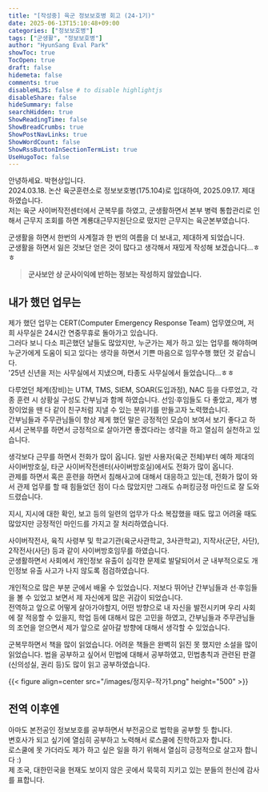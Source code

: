 ```yaml
---
title: "[작성중] 육군 정보보호병 회고 (24-1기)"
date: 2025-06-13T15:10:48+09:00
categories: ["정보보호병"]
tags: ["군생활", "정보보호병"]
author: "HyunSang Eval Park"
showToc: true
TocOpen: true
draft: false
hidemeta: false
comments: true
disableHLJS: false # to disable highlightjs
disableShare: false
hideSummary: false
searchHidden: true
ShowReadingTime: false
ShowBreadCrumbs: true
ShowPostNavLinks: true
ShowWordCount: false
ShowRssButtonInSectionTermList: true
UseHugoToc: false
---
```

안녕하세요. 박현상입니다.   
2024.03.18. 논산 육군훈련소로 정보보호병(175.104)로 입대하여, 2025.09.17. 제대하였습니다.  
저는 육군 사이버작전센터에서 군복무를 하였고, 군생활하면서 본부 병력 통합관리로 인해서 근무지 조회를 하면 계룡대근무지원단으로 떴지만 근무지는 육군본부였습니다.  

군생활을 하면서 한번의 사계절과 한 번의 여름을 더 보내고, 제대하게 되었습니다.  
군생활을 하면서 잃은 것보단 얻은 것이 많다고 생각해서 재밌게 작성해 보겠습니다...ㅎㅎ

> **군사보안 상 군사이익에 반하는 정보는 작성하지 않았습니다.**

## 내가 했던 업무는
제가 했던 업무는 CERT(Computer Emergency Response Team) 업무였으며, 저희 사무실은 24시간 연중무휴로 돌아가고 있습니다.  
그러다 보니 다소 피곤했던 날들도 많았지만, 누군가는 제가 하고 있는 업무를 해야하며 누군가에게 도움이 되고 있다는 생각을 하면서 기쁜 마음으로 임무수행 했던 것 같습니다.  
'25년 신년을 저는 사무실에서 지냈으며, 타종도 사무실에서 들었습니다...ㅎㅎ

다루었던 체계(장비)는 UTM, TMS, SIEM, SOAR(도입과정), NAC 등을 다루었고, 각종 훈련 시 상황실 구성도 간부님과 함께 하였습니다.
선임·후임들도 다 좋았고, 제가 병장이었을 땐 다 같이 친구처럼 지낼 수 있는 분위기를 만들고자 노력했습니다.  
간부님들과 주무관님들이 항상 제게 했던 말은 긍정적인 모습이 보여서 보기 좋다고 하셔서 군복무를 하면서 긍정적으로 살아가면 좋겠다라는 생각을 하고 열심히 실천하고 있습니다.  

생각보다 근무를 하면서 전화가 많이 옵니다. 일반 사용자(육군 전체)부터 예하 제대의 사이버방호실, 타군 사이버작전센터(사이버방호실)에서도 전화가 많이 옵니다.  
관제를 하면서 혹은 훈련을 하면서 침해사고에 대해서 대응하고 있는데, 전화가 많이 와서 관제 업무를 할 때 힘들었던 점이 다소 많았지만 그래도 슈퍼킹긍정 마인드로 잘 도와드렸습니다.  

지시, 지시에 대한 확인, 보고 등의 일련의 업무가 다소 복잡했을 때도 많고 어려울 때도 많았지만 긍정적인 마인드를 가지고 잘 처리하였습니다.  

사이버작전사, 육직 사령부 및 학교기관(육군사관학교, 3사관학교), 지작사(군단, 사단), 2작전사(사단) 등과 같이 사이버방호임무를 하였습니다.  
군생활하면서 사회에서 개인정보 유출이 심각한 문제로 발달되어서 군 내부적으로도 개인정보 유출 사고가 나지 않도록 점검하였습니다.  

개인적으로 많은 부분 군에서 배울 수 있었습니다. 저보다 뛰어난 간부님들과 선·후임들을 볼 수 있었고 보면서 제 자신에게 많은 귀감이 되었습니다.  
전역하고 앞으로 어떻게 살아가야할지, 어떤 방향으로 내 자신을 발전시키며 우리 사회에 잘 적응할 수 있을지, 학업 등에 대해서 많은 고민을 하였고, 간부님들과 주무관님들의 조언을 얻으면서 제가 앞으로 살아갈 방향에 대해서 생각할 수 있었습니다.  

군복무하면서 책을 많이 읽었습니다. 어려운 책들은 완벽히 읽진 못 했지만 소설을 많이 읽었습니다. 
법을 공부하고 싶어서 민법에 대해서 공부하였고, 민법총칙과 관련된 판결(신의성실, 권리 등)도 많이 읽고 공부하였습니다.

{{< figure align=center src="/images/정지우-작가1.png" height="500" >}}

## 전역 이후엔
아마도 본전공인 정보보호를 공부하면서 부전공으로 법학을 공부할 듯 합니다.  
변호사가 되고 싶기에 열심히 공부하고 노력해서 로스쿨에 진학하고자 합니다.  
로스쿨에 못 가더라도 제가 하고 싶은 일을 하기 위해서 열심히 긍정적으로 살고자 합니다 :)  
제 조국, 대한민국을 현재도 보이지 않은 곳에서 묵묵히 지키고 있는 분들의 헌신에 감사를 표합니다.  